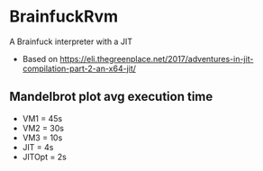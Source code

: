 # BrainfuckRvm
A Brainfuck interpreter with a JIT

- Based on https://eli.thegreenplace.net/2017/adventures-in-jit-compilation-part-2-an-x64-jit/

## Mandelbrot plot avg execution time

- VM1 = 45s
- VM2 = 30s
- VM3 = 10s
- JIT = 4s
- JITOpt = 2s
